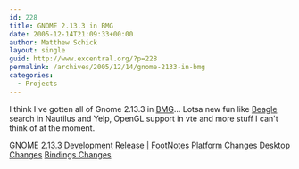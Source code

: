 ```yaml
---
id: 228
title: GNOME 2.13.3 in BMG
date: 2005-12-14T21:09:33+00:00
author: Matthew Schick
layout: single
guid: http://www.excentral.org/?p=228
permalink: /archives/2005/12/14/gnome-2133-in-bmg
categories:
  - Projects
---
```

I think I've gotten all of Gnome 2.13.3 in <a href="http://www.breakmygentoo.net">BMG</a>...  Lotsa new fun like <a href="http://www.beaglewiki.org/Main_Page">Beagle</a> search in Nautilus and Yelp, OpenGL support in vte and more stuff I can't think of at the moment.

<a href="http://gnomedesktop.org/node/2526">GNOME 2.13.3 Development Release | FootNotes</a>
<a href="http://ftp.gnome.org/pub/GNOME/platform/2.13/2.13.3/NEWS">Platform Changes</a>
<a href="http://ftp.gnome.org/pub/GNOME/desktop/2.13/2.13.3/NEWS">Desktop Changes</a>
<a href="http://ftp.gnome.org/pub/GNOME/bindings/2.13/2.13.3/NEWS">Bindings Changes</a>
